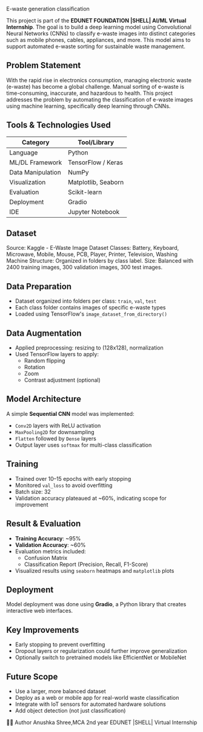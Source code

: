 E-waste generation classification

This project is part of the **EDUNET FOUNDATION  |SHELL|  AI/ML Virtual Internship**. The goal is to build a deep learning model using Convolutional Neural Networks (CNNs) to classify e-waste images into distinct categories such as mobile phones, cables, appliances, and more. This model aims to support automated e-waste sorting for sustainable waste management.

## Problem Statement

With the rapid rise in electronics consumption, managing electronic waste (e-waste) has become a global challenge. Manual sorting of e-waste is time-consuming, inaccurate, and hazardous to health. This project addresses the problem by automating the classification of e-waste images using machine learning, specifically deep learning through CNNs.

## Tools & Technologies Used

| Category            | Tool/Library           |
|---------------------|------------------------|
| Language            | Python                 |
| ML/DL Framework     | TensorFlow / Keras     |
| Data Manipulation   | NumPy                  |
| Visualization       | Matplotlib, Seaborn    |
| Evaluation          | Scikit-learn           |
| Deployment          | Gradio                 |
| IDE                 | Jupyter Notebook       |


## Dataset
Source: Kaggle - E-Waste Image Dataset
Classes: Battery, Keyboard, Microwave, Mobile, Mouse, PCB, Player, Printer, Television, Washing Machine
Structure: Organized in folders by class label.
Size: Balanced with 2400 training images, 300 validation images, 300 test images.



## Data Preparation
- Dataset organized into folders per class: `train`, `val`, `test`
- Each class folder contains images of specific e-waste types
- Loaded using TensorFlow's `image_dataset_from_directory()`


##  Data Augmentation
- Applied preprocessing: resizing to (128x128), normalization
- Used TensorFlow layers to apply:
  - Random flipping
  - Rotation
  - Zoom
  - Contrast adjustment (optional)


##  Model Architecture
A simple **Sequential CNN** model was implemented:
- `Conv2D` layers with ReLU activation
- `MaxPooling2D` for downsampling
- `Flatten` followed by `Dense` layers
- Output layer uses `softmax` for multi-class classification


## Training
- Trained over 10–15 epochs with early stopping
- Monitored `val_loss` to avoid overfitting
- Batch size: 32
- Validation accuracy plateaued at ~60%, indicating scope for improvement


## Result & Evaluation
- **Training Accuracy**: ~95%
- **Validation Accuracy**: ~60%
- Evaluation metrics included:
  - Confusion Matrix
  - Classification Report (Precision, Recall, F1-Score)
- Visualized results using `seaborn` heatmaps and `matplotlib` plots


## Deployment
Model deployment was done using **Gradio**, a Python library that creates interactive web interfaces.


## Key Improvements
- Early stopping to prevent overfitting
- Dropout layers or regularization could further improve generalization
- Optionally switch to pretrained models like EfficientNet or MobileNet

## Future Scope
- Use a larger, more balanced dataset
- Deploy as a web or mobile app for real-world waste classification
- Integrate with IoT sensors for automated hardware solutions
- Add object detection (not just classification)

👩‍💻 Author
Anushka Shree,MCA 2nd year
EDUNET |SHELL| Virtual Internship




